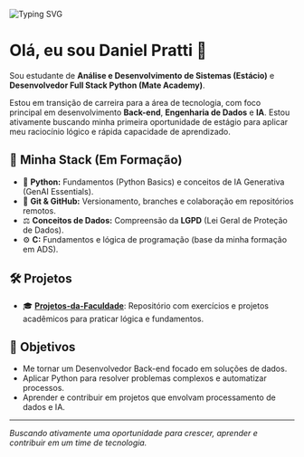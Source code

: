 ![Typing SVG](https://readme-typing-svg.demolab.com?font=Fira+Code&size=34&pause=1000&color=00DF67&width=700&lines=Desenvolvedor+Python+em+formação...)

# Olá, eu sou Daniel Pratti 👋

Sou estudante de **Análise e Desenvolvimento de Sistemas (Estácio)** e **Desenvolvedor Full Stack Python (Mate Academy)**.

Estou em transição de carreira para a área de tecnologia, com foco principal em desenvolvimento **Back-end**, **Engenharia de Dados** e **IA**. Estou ativamente buscando minha primeira oportunidade de estágio para aplicar meu raciocínio lógico e rápida capacidade de aprendizado.

## 🚀 Minha Stack (Em Formação)

- 🐍 **Python:** Fundamentos (Python Basics) e conceitos de IA Generativa (GenAI Essentials).
- 🔧 **Git & GitHub:** Versionamento, branches e colaboração em repositórios remotos.
- ⚖️ **Conceitos de Dados:** Compreensão da **LGPD** (Lei Geral de Proteção de Dados).
- ⚙️ **C:** Fundamentos e lógica de programação (base da minha formação em ADS).

## 🛠️ Projetos

- 🎓 **[Projetos-da-Faculdade](https://github.com/Daniel-Pratti/Projetos-da-Faculdade)**: Repositório com exercícios e projetos acadêmicos para praticar lógica e fundamentos.

## 🎯 Objetivos

- Me tornar um Desenvolvedor Back-end focado em soluções de dados.
- Aplicar Python para resolver problemas complexos e automatizar processos.
- Aprender e contribuir em projetos que envolvam processamento de dados e IA.

---

*Buscando ativamente uma oportunidade para crescer, aprender e contribuir em um time de tecnologia.*
